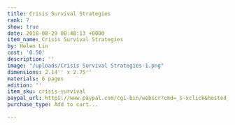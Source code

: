 ```yaml
---
title: Crisis Survival Strategies
rank: 7
show: true
date: 2018-08-29 00:48:13 +0000
item_name: Crisis Survival Strategies
by: Helen Lin
cost: '0.50'
description: ''
image: "/uploads/Crisis Survival Strategies-1.png"
dimensions: 2.14'' x 2.75''
materials: 6 pages
edition: ''
item_sku: crisis-survival
paypal_url: https://www.paypal.com/cgi-bin/webscr?cmd=_s-xclick&hosted_button_id=5GRU8XK7RHTEU
purchase_type: Add to cart...

---
```

